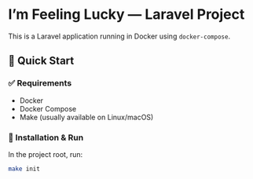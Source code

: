 # I’m Feeling Lucky — Laravel Project

This is a Laravel application running in Docker using `docker-compose`.

## 🚀 Quick Start

### ✅ Requirements

- Docker
- Docker Compose
- Make (usually available on Linux/macOS)

### 🔧 Installation & Run

In the project root, run:

```bash
make init
